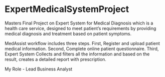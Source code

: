 # ExpertMedicalSystemProject
Masters Final Project on Expert System for Medical Diagnosis which is a health care service, designed to meet patient’s requirements by providing medical diagnosis and treatment based on patient symptoms.

MedAssist workflow includes three steps. 
First, Register and upload patient medical information. 
Second, Complete online patient questionnaire. 
Third, Expert System Collects and filters all the information and based on the result, creates a detailed report with prescription.

My Role - Lead Business Analyst
